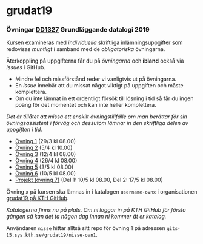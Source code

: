 # grudat19

### Övningar [DD1327](https://www.kth.se/social/course/DD1327/) Grundläggande datalogi 2019

Kursen examineras med *individuella* skriftliga inlämningsuppgifter som redovisas *muntligt*
i samband med de *obligatoriska* övningarna.

Återkoppling på uppgifterna får du på *övningarna* och **ibland** också via *issues* i GitHub.

- Mindre fel och missförstånd reder vi vanligtvis ut på övningarna.
- En *issue* innebär att du missat något viktigt på uppgiften och måste komplettera.
- Om du inte lämnat in ett ordentligt försök till lösning i tid så får du ingen poäng för det momentet
  och kan inte heller komplettera.

*Det är tillåtet att missa ett enskilt övningstillfälle om man berättar för sin övningsassistent i förväg
och dessutom lämnar in den skriftliga delen av uppgiften i tid.*

- [Övning 1](https://github.com/yourbasic/grudat19/blob/master/ovn1.md) (29/3 kl 08.00)
- [Övning 2](https://github.com/yourbasic/grudat19/blob/master/ovn2.md) (5/4 kl 10.00)
- [Övning 3](https://github.com/yourbasic/grudat19/blob/master/ovn3.md) (12/4 kl 08.00)
- [Övning 4](https://github.com/yourbasic/grudat19/blob/master/ovn4.md) (26/4 kl 08.00)
- [Övning 5](https://github.com/yourbasic/grudat19/blob/master/ovn5.md) (3/5 kl 08.00)
- [Övning 6](https://github.com/yourbasic/grudat19/blob/master/ovn6.md) (10/5 kl 08.00)
- [Projekt (övning 7)](https://github.com/yourbasic/grudat19/blob/master/ovn7.md) (Del 1: 10/5 kl 08.00, Del 2: 17/5 kl 08.00)

Övning x på kursen ska lämnas in i katalogen
<code>username-ovnx</code> i organisationen [grudat19 på KTH GitHub](https://gits-15.sys.kth.se/grudat19).

*Katalogerna finns nu på plats. Om ni loggar in på KTH GitHub för första gången så kan det ta någon dag innan ni kommer åt er katalog.*

Användaren `nisse` hittar alltså sitt repo för övning 1 på adressen
<code>gits-15.sys.kth.se/grudat19/nisse-ovn1</code>.
